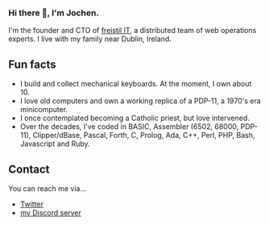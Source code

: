 ### Hi there 👋, I'm Jochen.

I'm the founder and CTO of [freistil IT](https://www.freistil.it), a distributed team of web operations experts. I live with my family near Dublin, Ireland.

## Fun facts

- I build and collect mechanical keyboards. At the moment, I own about 10.
- I love old computers and own a working replica of a PDP-11, a 1970's era minicomputer.
- I once contemplated becoming a Catholic priest, but love intervened.
- Over the decades, I've coded in BASIC, Assembler (6502, 68000, PDP-11), Clipper/dBase, Pascal, Forth, C, Prolog, Ada, C++, Perl, PHP, Bash, Javascript and Ruby.

## Contact

You can reach me via...

- [Twitter](https://www.twitter.com/geewiz)
- [my Discord server](https://discord.gg/9BXevPr)
